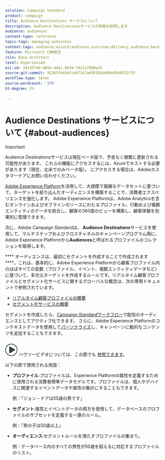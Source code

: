 ```yaml
---
solution: Campaign Standard
product: campaign
title: Audience Destinations サービスについて
description: Audience Destinationsサービスの詳細を説明します。
audience: audiences
content-type: reference
topic-tags: managing-audiences
context-tags: audience,wizard;audience,overview;delivery,audience,back
feature: Microsoft CRM統合
role: Data Architect
level: Experienced
exl-id: 34235749-d056-4d4c-9939-7dc52f980a76
source-git-commit: 92365fe416fced72e7ad5818da0dbed5d8f52f15
workflow-type: tm+mt
source-wordcount: '379'
ht-degree: 2%

---
```


# Audience Destinations サービスについて {#about-audiences}

>[!IMPORTANT]
>
>Audience Destinationsサービスは現在ベータ版で、予告なく頻繁に更新される可能性があります。 これらの機能にアクセスするには、Azureでホストする必要があります（現在、北米でのみベータ版）。 にアクセスする場合は、Adobeカスタマーケアにお問い合わせください。

[Adobe Experience Platform](https://experienceleague.adobe.com/docs/experience-platform/landing/home.html)を活用して、大規模で複雑なデータセットに基づいて、ターゲットを絞り込んだオーディエンスを構築することで、消費者エクスペリエンスを強化します。 Adobe Experience Platformは、Adobe Analyticsを含むオンラインおよびオフラインのソースにわたるプロファイル、行動および複数エンティティのデータを統合し、顧客の360度のビューを構築し、顧客体験を効果的に管理できます。

次に、Adobe Campaign Standardは、 **Audience Destinations**&#x200B;サービスを使用して、マルチステップおよびクロスチャネルのキャンペーンプログラム用に、Adobe Experience Platformから&#x200B;**Audiences**&#x200B;と呼ばれるプロファイルのコレクションを取得します。

**** オーディエンスは、最初にセグメントを作成することで作成されます ****。これは、基本的に、Adobe Experience Platformから顧客プロファイル内のほぼすべての変数（プロファイル、イベント、複数エンティティデータなど）に基づいて、多次元ターゲットを作成するルールです。リアルタイム顧客プロファイルとセグメント化サービスに関するグローバルな概念は、次の専用ドキュメントで参照されています。

* [リアルタイム顧客プロファイルの概要](https://experienceleague.adobe.com/docs/experience-platform/profile/home.html)
* [セグメント化サービスの概要](https://experienceleague.adobe.com/docs/experience-platform/segmentation/home.html)

セグメントを作成したら、[Campaign Standardワークフロー](../../integrating/using/aep-targeting-audiences.md)で配信のオーディエンスとしてアクティブ化できます。 さらに、Adobe Experience Platformのコンテキストデータを使用して[パーソナライズ](../../integrating/using/aep-personalizing-campaigns.md)し、キャンペーンに動的なコンテンツを追加することもできます。

![](assets/do-not-localize/how-to-video.png) ハウツービデオについては、この節でも [参照できます](https://experienceleague.adobe.com/docs/campaign-learn/campaign-standard-tutorials/profiles-and-audiences/audience-destinations/audience-destinations-overview.html)。

以下の節で使用される用語：

* **プロファイル**:プロファイルは、Experience Platformの属性を定義するために使用される消費者標準データモデルです。プロファイルは、個人やデバイスに関連するイベントデータや属性の集計にすることもできます。

   例：「ジョン・ドアは55歳の男です」

* **セグメント**:属性とイベントデータの両方を使用して、データベースのプロファイルのサブセットを定義する一連のルール。

   例：「男の子は50歳以上」

* **オーディエンス**:セグメントルールを満たすプロファイルの集まり。

   例：データベース内のすべての男性が50歳を超えるに対応するプロファイルのリスト。
